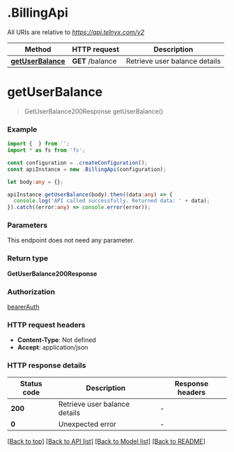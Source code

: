 # .BillingApi

All URIs are relative to *https://api.telnyx.com/v2*

Method | HTTP request | Description
------------- | ------------- | -------------
[**getUserBalance**](BillingApi.md#getUserBalance) | **GET** /balance | Retrieve user balance details


# **getUserBalance**
> GetUserBalance200Response getUserBalance()


### Example


```typescript
import {  } from '';
import * as fs from 'fs';

const configuration = .createConfiguration();
const apiInstance = new .BillingApi(configuration);

let body:any = {};

apiInstance.getUserBalance(body).then((data:any) => {
  console.log('API called successfully. Returned data: ' + data);
}).catch((error:any) => console.error(error));
```


### Parameters
This endpoint does not need any parameter.


### Return type

**GetUserBalance200Response**

### Authorization

[bearerAuth](README.md#bearerAuth)

### HTTP request headers

 - **Content-Type**: Not defined
 - **Accept**: application/json


### HTTP response details
| Status code | Description | Response headers |
|-------------|-------------|------------------|
**200** | Retrieve user balance details |  -  |
**0** | Unexpected error |  -  |

[[Back to top]](#) [[Back to API list]](README.md#documentation-for-api-endpoints) [[Back to Model list]](README.md#documentation-for-models) [[Back to README]](README.md)


